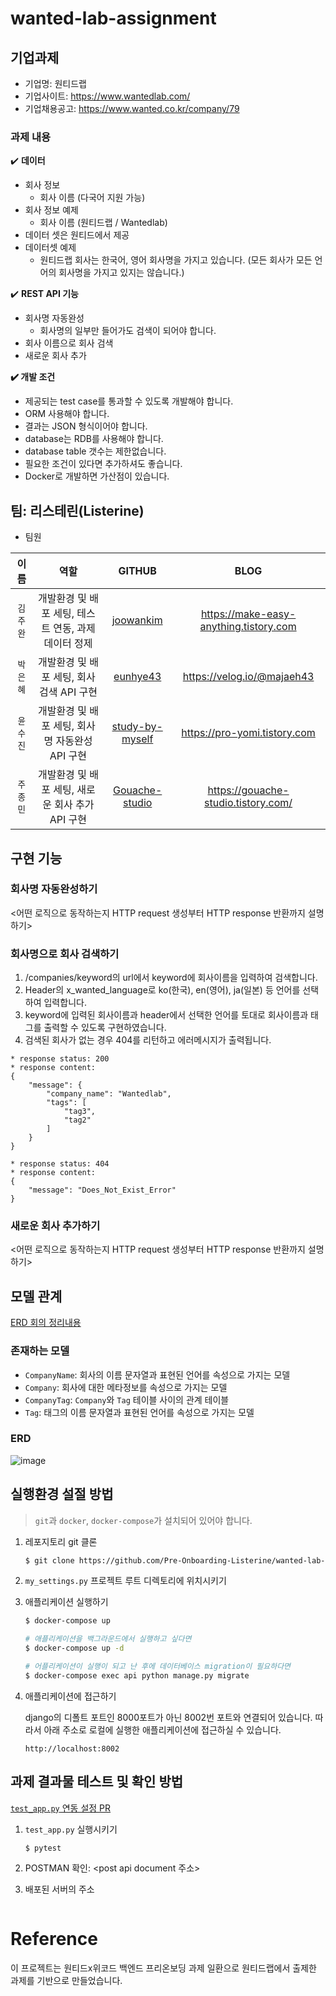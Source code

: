 # wanted-lab-assignment

## 기업과제

- 기업명: 원티드랩
- 기업사이트: https://www.wantedlab.com/
- 기업채용공고: https://www.wanted.co.kr/company/79

### 과제 내용

✔️ **데이터**

- 회사 정보
    - 회사 이름 (다국어 지원 가능)
- 회사 정보 예제
    - 회사 이름 (원티드랩 / Wantedlab)
- 데이터 셋은 원티드에서 제공
- 데이터셋 예제
    - 원티드랩 회사는 한국어, 영어 회사명을 가지고 있습니다. (모든 회사가 모든 언어의 회사명을 가지고 있지는 않습니다.)

✔️ **REST API 기능**

- 회사명 자동완성
    - 회사명의 일부만 들어가도 검색이 되어야 합니다.
- 회사 이름으로 회사 검색
- 새로운 회사 추가

**✔️ 개발 조건**

- 제공되는 test case를 통과할 수 있도록 개발해야 합니다.
- ORM 사용해야 합니다.
- 결과는 JSON 형식이어야 합니다.
- database는 RDB를 사용해야 합니다.
- database table 갯수는 제한없습니다.
- 필요한 조건이 있다면 추가하셔도 좋습니다.
- Docker로 개발하면 가산점이 있습니다.

## 팀: 리스테린(Listerine)

* 팀원

| 이름 | 역할 | GITHUB | BLOG |
| :---: | :---: | :---: | :---: |
| `김주완` | 개발환경 및 배포 세팅, 테스트 연동, 과제 데이터 정제 | [joowankim](https://github.com/joowankim) | https://make-easy-anything.tistory.com |
| `박은혜` | 개발환경 및 배포 세팅, 회사 검색 API 구현 | [eunhye43](https://github.com/eunhye43) | https://velog.io/@majaeh43 |
| `윤수진` | 개발환경 및 배포 세팅, 회사명 자동완성 API 구현 | [study-by-myself](https://github.com/study-by-myself)| https://pro-yomi.tistory.com |
| `주종민` | 개발환경 및 배포 세팅, 새로운 회사 추가 API 구현 | [Gouache-studio](https://github.com/Gouache-studio) | https://gouache-studio.tistory.com/ |

## 구현 기능

### 회사명 자동완성하기

<어떤 로직으로 동작하는지 HTTP request 생성부터 HTTP response 반환까지 설명하기>

### 회사명으로 회사 검색하기
1. /companies/keyword의 url에서 keyword에 회사이름을 입력하여 검색합니다.
2. Header의 x_wanted_language로 ko(한국), en(영어), ja(일본) 등 언어를 선택하여 입력합니다.
3. keyword에 입력된 회사이름과 header에서 선택한 언어를 토대로 회사이름과 태그를 출력할 수 있도록 구현하였습니다.
4. 검색된 회사가 없는 경우 404를 리턴하고 에러메시지가 출력됩니다.

```commandline
* response status: 200 
* response content:
{
    "message": {
        "company_name": "Wantedlab",
        "tags": [
            "tag3",
            "tag2"
        ]
    }
}
```

```commandline
* response status: 404 
* response content:
{
    "message": "Does_Not_Exist_Error"
}
```

### 새로운 회사 추가하기

<어떤 로직으로 동작하는지 HTTP request 생성부터 HTTP response 반환까지 설명하기>

## 모델 관계

[ERD 회의 정리내용](https://github.com/Pre-Onboarding-Listerine/wanted-lab-assignment/wiki/20211108-ERD-%ED%9A%8C%EC%9D%98)

### 존재하는 모델

- `CompanyName`: 회사의 이름 문자열과 표현된 언어를 속성으로 가지는 모델
- `Company`: 회사에 대한 메타정보를 속성으로 가지는 모델
- `CompanyTag`: `Company`와 `Tag` 테이블 사이의 관계 테이블
- `Tag`: 태그의 이름 문자열과 표현된 언어를 속성으로 가지는 모델

### ERD

![image](https://user-images.githubusercontent.com/32446834/140933757-8d82b561-f3ce-41af-8c7f-d1b0988d7047.png)


## 실행환경 설절 방법

> `git`과 `docker`, `docker-compose`가 설치되어 있어야 합니다.

1. 레포지토리 git 클론

    ```bash
    $ git clone https://github.com/Pre-Onboarding-Listerine/wanted-lab-assignment.git
    ```

2. `my_settings.py` 프로젝트 루트 디렉토리에 위치시키기

3. 애플리케이션 실행하기

    ```bash
    $ docker-compose up

    # 애플리케이션을 백그라운드에서 실행하고 싶다면
    $ docker-compose up -d
    
    # 어플리케이션이 실행이 되고 난 후에 데이터베이스 migration이 필요하다면
    $ docker-compose exec api python manage.py migrate
    ```

4. 애플리케이션에 접근하기

    django의 디폴트 포트인 8000포트가 아닌 8002번 포트와 연결되어 있습니다. 따라서 아래 주소로 로컬에 실행한 애플리케이션에 접근하실 수 있습니다.
    ```
    http://localhost:8002
    ```

## 과제 결과물 테스트 및 확인 방법

[`test_app.py` 연동 설정 PR](https://github.com/Pre-Onboarding-Listerine/wanted-lab-assignment/pull/1)

1. `test_app.py` 실행시키기
    
    ```
    $ pytest
    ```
   
2. POSTMAN 확인: <post api document 주소>

3. 배포된 서버의 주소

    ```commandline
    
    ```

# Reference

이 프로젝트는 원티드x위코드 백엔드 프리온보딩 과제 일환으로 원티드랩에서 출제한 과제를 기반으로 만들었습니다.
